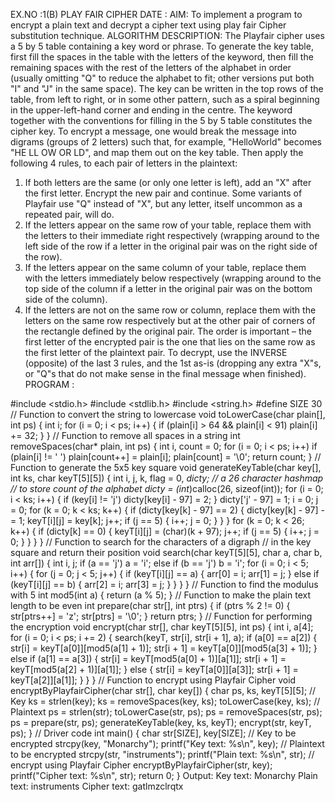 EX.NO :1(B) PLAY FAIR CIPHER
DATE : 
AIM:
To implement a program to encrypt a plain text and decrypt a cipher text using play fair 
Cipher substitution technique.
ALGORITHM DESCRIPTION:
The Playfair cipher uses a 5 by 5 table containing a key word or phrase. To generate the key table, 
first fill the spaces in the table with the letters of the keyword, then fill the remaining spaces with 
the rest of the letters of the alphabet in order (usually omitting "Q" to reduce the alphabet to fit; 
other versions put both "I" and "J" in the same space). The key can be written in the top rows of the 
table, from left to right, or in some other pattern, such as a spiral beginning in the upper-left-hand 
corner and ending in the centre. 
The keyword together with the conventions for filling in the 5 by 5 table constitutes the cipher key. 
To encrypt a message, one would break the message into digrams (groups of 2 letters) such that, for 
example, "HelloWorld" becomes "HE LL OW OR LD", and map them out on the key table. Then 
apply the following 4 rules, to each pair of letters in the plaintext:
1. If both letters are the same (or only one letter is left), add an "X" after the first letter. 
Encrypt the new pair and continue. Some variants of Playfair use "Q" instead of "X", but 
any letter, itself uncommon as a repeated pair, will do.
2. If the letters appear on the same row of your table, replace them with the letters to their 
immediate right respectively (wrapping around to the left side of the row if a letter in the 
original pair was on the right side of the row).
3. If the letters appear on the same column of your table, replace them with the letters 
immediately below respectively (wrapping around to the top side of the column if a letter in 
the original pair was on the bottom side of the column).
4. If the letters are not on the same row or column, replace them with the letters on the same 
row respectively but at the other pair of corners of the rectangle defined by the original pair. 
The order is important – the first letter of the encrypted pair is the one that lies on the same 
row as the first letter of the plaintext pair.
To decrypt, use the INVERSE (opposite) of the last 3 rules, and the 1st as-is (dropping any extra 
"X"s, or "Q"s that do not make sense in the final message when finished).
PROGRAM :
 
#include <stdio.h>
#include <stdlib.h>
#include <string.h>
#define SIZE 30
// Function to convert the string to lowercase
void toLowerCase(char plain[], int ps)
{
int i;
for (i = 0; i < ps; i++) {
if (plain[i] > 64 && plain[i] < 91)
plain[i] += 32;
}
}
// Function to remove all spaces in a string
int removeSpaces(char* plain, int ps)
{
int i, count = 0;
for (i = 0; i < ps; i++)
if (plain[i] != ' ')
plain[count++] = plain[i];
plain[count] = '\0';
return count;
}
// Function to generate the 5x5 key square
void generateKeyTable(char key[], int ks, char keyT[5][5])
{
int i, j, k, flag = 0, *dicty;
// a 26 character hashmap
// to store count of the alphabet
dicty = (int*)calloc(26, sizeof(int));
for (i = 0; i < ks; i++) {
if (key[i] != 'j')
dicty[key[i] - 97] = 2;
}
dicty['j' - 97] = 1;
i = 0;
j = 0;
for (k = 0; k < ks; k++) {
if (dicty[key[k] - 97] == 2) {
dicty[key[k] - 97] -= 1;
keyT[i][j] = key[k];
j++;
if (j == 5) {
i++;
j = 0;
}
}
}
for (k = 0; k < 26; k++) {
if (dicty[k] == 0) {
keyT[i][j] = (char)(k + 97);
j++;
if (j == 5) {
i++;
j = 0;
}
}
}
}
// Function to search for the characters of a digraph
// in the key square and return their position
void search(char keyT[5][5], char a, char b, int arr[])
{
int i, j;
if (a == 'j')
a = 'i';
else if (b == 'j')
b = 'i';
for (i = 0; i < 5; i++) {
for (j = 0; j < 5; j++) {
if (keyT[i][j] == a) {
arr[0] = i;
arr[1] = j;
}
else if (keyT[i][j] == b) {
arr[2] = i;
arr[3] = j;
}
}
}
}
// Function to find the modulus with 5
int mod5(int a)
{
return (a % 5);
}
// Function to make the plain text length to be even
int prepare(char str[], int ptrs)
{
if (ptrs % 2 != 0) {
str[ptrs++] = 'z';
str[ptrs] = '\0';
}
return ptrs;
}
// Function for performing the encryption
void encrypt(char str[], char keyT[5][5], int ps)
{
int i, a[4];
for (i = 0; i < ps; i += 2) {
search(keyT, str[i], str[i + 1], a);
if (a[0] == a[2]) {
str[i] = keyT[a[0]][mod5(a[1] + 1)];
str[i + 1] = keyT[a[0]][mod5(a[3] + 1)];
}
else if (a[1] == a[3]) {
str[i] = keyT[mod5(a[0] + 1)][a[1]];
str[i + 1] = keyT[mod5(a[2] + 1)][a[1]];
}
else {
str[i] = keyT[a[0]][a[3]];
str[i + 1] = keyT[a[2]][a[1]];
}
}
}
// Function to encrypt using Playfair Cipher
void encryptByPlayfairCipher(char str[], char key[])
{
char ps, ks, keyT[5][5];
// Key
ks = strlen(key);
ks = removeSpaces(key, ks);
toLowerCase(key, ks);
// Plaintext
ps = strlen(str);
toLowerCase(str, ps);
ps = removeSpaces(str, ps);
ps = prepare(str, ps);
generateKeyTable(key, ks, keyT);
encrypt(str, keyT, ps);
}
// Driver code
int main()
{
char str[SIZE], key[SIZE];
// Key to be encrypted
strcpy(key, "Monarchy");
printf("Key text: %s\n", key);
// Plaintext to be encrypted
strcpy(str, "instruments");
printf("Plain text: %s\n", str);
// encrypt using Playfair Cipher
encryptByPlayfairCipher(str, key);
printf("Cipher text: %s\n", str);
return 0;
}
Output:
Key text: Monarchy
Plain text: instruments
Cipher text: gatlmzclrqtx
